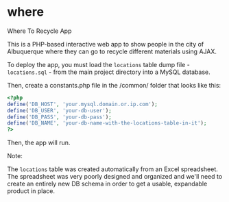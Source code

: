 where
=====

Where To Recycle App

This is a PHP-based interactive web app to show people in the city of Albuquerque where they can go to recycle different materials using AJAX.

To deploy the app, you must load the `locations` table dump file - `locations.sql` - from the main project directory into a MySQL database.

Then, create a constants.php file in the /common/ folder that looks like this:

```php
<?php
define('DB_HOST', 'your.mysql.domain.or.ip.com');
define('DB_USER', 'your-db-user');
define('DB_PASS', 'your-db-pass');
define('DB_NAME', 'your-db-name-with-the-locations-table-in-it');
?>
```

Then, the app will run.

Note:

The `locations` table was created automatically from an Excel spreadsheet.  The spreadsheet was very poorly designed and organized and we'll need to create an entirely new DB schema in order to get a usable, expandable product in place.
